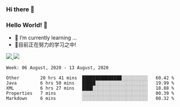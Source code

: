 ### Hi there 👋
### Hello World! 🙌

- 🌱 I’m currently learning ...
- 📖目前正在努力的学习之中!

<a href="https://github.com/anuraghazra/github-readme-stats">
  <img src="https://github-readme-stats.vercel.app/api?username=keyboardWithDream&show_icons=true&repo=github-readme-stats" />
</a>
<a href="https://github.com/anuraghazra/convoychat">
  <img src="https://github-readme-stats.vercel.app/api/top-langs/?username=keyboardWithDream&layout=compact&repo=convoychat" />
</a>



<!--START_SECTION:waka-->
```text
Week: 06 August, 2020 - 13 August, 2020

Other        20 hrs 41 mins  ███████████████░░░░░░░░░░   60.42 % 
Java         6 hrs 50 mins   █████░░░░░░░░░░░░░░░░░░░░   19.99 % 
XML          6 hrs 27 mins   ████░░░░░░░░░░░░░░░░░░░░░   18.88 % 
Properties   7 mins          ░░░░░░░░░░░░░░░░░░░░░░░░░   00.39 % 
Markdown     6 mins          ░░░░░░░░░░░░░░░░░░░░░░░░░   00.32 %
```
<!--END_SECTION:waka-->
